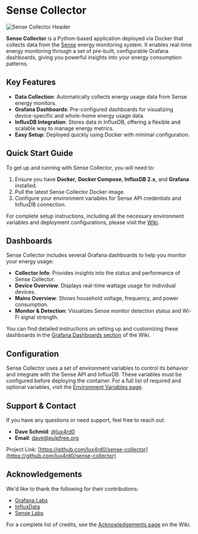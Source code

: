 # Sense Collector

![Sense Collector Header](https://labs.lux4rd0.com/wp-content/uploads/2021/07/sense_collector_header.png)

**Sense Collector** is a Python-based application deployed via Docker that collects data from the [Sense](https://sense.com/) energy monitoring system. It enables real-time energy monitoring through a set of pre-built, configurable Grafana dashboards, giving you powerful insights into your energy consumption patterns.

## Key Features
- **Data Collection**: Automatically collects energy usage data from Sense energy monitors.
- **Grafana Dashboards**: Pre-configured dashboards for visualizing device-specific and whole-home energy usage data.
- **InfluxDB Integration**: Stores data in InfluxDB, offering a flexible and scalable way to manage energy metrics.
- **Easy Setup**: Deployed quickly using Docker with minimal configuration.

## Quick Start Guide

To get up and running with Sense Collector, you will need to:
1. Ensure you have **Docker**, **Docker Compose**, **InfluxDB 2.x**, and **Grafana** installed.
2. Pull the latest Sense Collector Docker image.
3. Configure your environment variables for Sense API credentials and InfluxDB connection.

For complete setup instructions, including all the necessary environment variables and deployment configurations, please visit the [Wiki](https://github.com/lux4rd0/sense-collector/wiki/Getting-Started).

## Dashboards

Sense Collector includes several Grafana dashboards to help you monitor your energy usage:
- **Collector Info**: Provides insights into the status and performance of Sense Collector.
- **Device Overview**: Displays real-time wattage usage for individual devices.
- **Mains Overview**: Shows household voltage, frequency, and power consumption.
- **Monitor & Detection**: Visualizes Sense monitor detection status and Wi-Fi signal strength.

You can find detailed instructions on setting up and customizing these dashboards in the [Grafana Dashboards section](https://github.com/lux4rd0/sense-collector/wiki/Grafana-Dashboards) of the Wiki.

## Configuration

Sense Collector uses a set of environment variables to control its behavior and integrate with the Sense API and InfluxDB. These variables must be configured before deploying the container. For a full list of required and optional variables, visit the [Environment Variables page](https://github.com/lux4rd0/sense-collector/wiki/Environment-Variables).

## Support & Contact

If you have any questions or need support, feel free to reach out:

- **Dave Schmid**: [@lux4rd0](https://twitter.com/lux4rd0)
- **Email**: dave@pulpfree.org

Project Link: [https://github.com/lux4rd0/sense-collector](https://github.com/lux4rd0/sense-collector)

## Acknowledgements

We'd like to thank the following for their contributions:
- [Grafana Labs](https://grafana.com/)
- [InfluxData](https://www.influxdata.com/)
- [Sense Labs](https://sense.com/)

For a complete list of credits, see the [Acknowledgements page](https://github.com/lux4rd0/sense-collector/wiki/Acknowledgements) on the Wiki.
